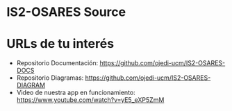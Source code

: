 # IS2-OSARES Source

# URLs de tu interés
- Repositorio Documentación: https://github.com/ojedi-ucm/IS2-OSARES-DOCS
- Repositorio Diagramas: https://github.com/ojedi-ucm/IS2-OSARES-DIAGRAM
- Video de nuestra app en funcionamiento: https://www.youtube.com/watch?v=yE5_eXP5ZmM
